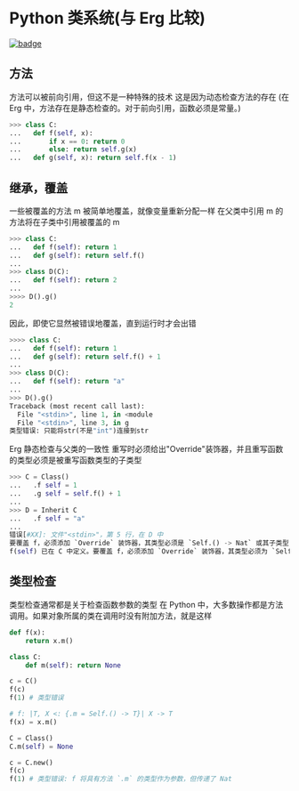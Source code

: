 # Python 类系统(与 Erg 比较)

[![badge](https://img.shields.io/endpoint.svg?url=https%3A%2F%2Fgezf7g7pd5.execute-api.ap-northeast-1.amazonaws.com%2Fdefault%2Fsource_up_to_date%3Fowner%3Derg-lang%26repos%3Derg%26ref%3Dmain%26path%3Ddoc/EN/python/class_system.md%26commit_hash%3D2ecd249a2a99dc93dde2660b8d50bfa4fa0b03b9)](https://gezf7g7pd5.execute-api.ap-northeast-1.amazonaws.com/default/source_up_to_date?owner=erg-lang&repos=erg&ref=main&path=doc/EN/python/class_system.md&commit_hash=2ecd249a2a99dc93dde2660b8d50bfa4fa0b03b9)

## 方法

方法可以被前向引用，但这不是一种特殊的技术
这是因为动态检查方法的存在
(在 Erg 中，方法存在是静态检查的。对于前向引用，函数必须是常量。)

```python
>>> class C:
...   def f(self, x):
...       if x == 0: return 0
...       else: return self.g(x)
...   def g(self, x): return self.f(x - 1)
```

## 继承，覆盖

一些被覆盖的方法 m 被简单地覆盖，就像变量重新分配一样
在父类中引用 m 的方法将在子类中引用被覆盖的 m

```python
>>> class C:
...   def f(self): return 1
...   def g(self): return self.f()
...
>>> class D(C):
...   def f(self): return 2
...
>>>> D().g()
2
```

因此，即使它显然被错误地覆盖，直到运行时才会出错

```python
>>>> class C:
...   def f(self): return 1
...   def g(self): return self.f() + 1
...
>>> class D(C):
...   def f(self): return "a"
...
>>> D().g()
Traceback (most recent call last):
  File "<stdin>", line 1, in <module
  File "<stdin>", line 3, in g
类型错误: 只能将str(不是"int")连接到str
```

Erg 静态检查与父类的一致性
重写时必须给出"Override"装饰器，并且重写函数的类型必须是被重写函数类型的子类型

```python
>>> C = Class()
...   .f self = 1
...   .g self = self.f() + 1
...
>>> D = Inherit C
...   .f self = "a"
...
错误[#XX]: 文件"<stdin>"，第 5 行，在 D 中
要覆盖 f，必须添加 `Override` 装饰器，其类型必须是 `Self.() -> Nat` 或其子类型
f(self) 已在 C 中定义。要覆盖 f，必须添加 `Override` 装饰器，其类型必须为 `Self. 要覆盖，必须给它一个 `Override` 装饰器，并且它的类型必须是 `Self.() -> Nat` 或 that.f(self) 的子类型
```

## 类型检查

类型检查通常都是关于检查函数参数的类型
在 Python 中，大多数操作都是方法调用。如果对象所属的类在调用时没有附加方法，就是这样

```python
def f(x):
    return x.m()

class C:
    def m(self): return None

c = C()
f(c)
f(1) # 类型错误
```

```python
# f: |T, X <: {.m = Self.() -> T}| X -> T
f(x) = x.m()

C = Class()
C.m(self) = None

c = C.new()
f(c)
f(1) # 类型错误: f 将具有方法 `.m` 的类型作为参数，但传递了 Nat
```
